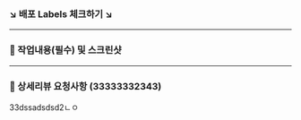 ### ↘️ 배포 Labels 체크하기 ↘️
<hr/>

### 📸 작업내용(필수) 및 스크린샷
<hr/>




### 🌝 상세리뷰 요청사항 (33333332343)
33dssadsdsd2ㄴㅇ